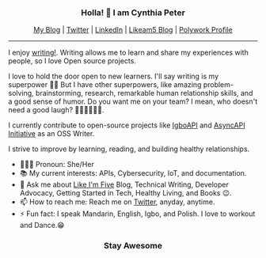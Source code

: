 

<!--
**CynthiaPeter/CynthiaPeter** is a ✨ _special_ ✨ repository because its `README.md` (this file) appears on your GitHub profile.


- 🔭 I’m currently working on ...
- 🌱 I’m currently learning ...
- 👯 I’m looking to collaborate on ...
- 🤔 I’m looking for help with ...
- 💬 Ask me about ...
- 📫 How to reach me: ...
- 😄 Pronouns: ...
- ⚡ Fun fact: ...
-->


<h3 align="center"> Holla! 👋  I am Cynthia Peter </h3>

<p align="center">
  <a href="https://cynthiapeter.com">My Blog</a> |
  <a href="https://twitter.com/iamCynthiaPeter">Twitter</a> |
  <a href="https://www.linkedin.com/in/cynthiapeter/">LinkedIn</a> |
  <a href="https://likeamfive.tech/">Likeam5 Blog</a> |
  <a href="https://www.polywork.com/iamcynthiapeter/">Polywork Profile</a>
</p>

---

I enjoy [writing!](https://cynthiapeter.com/series/technical-writing-basics). Writing allows me to learn and share my experiences with people, so I love Open source projects.

I love to hold the door open to new learners. I'll say writing is my superpower 💪🏿 But I have other superpowers, like amazing problem-solving, brainstorming, research, remarkable human relationship skills, and a good sense of humor. Do you want me on your team? I mean, who doesn't need a good laugh? 🤷🏿‍♀️🤷🏿‍♀️.

I currently contribute to open-source projects like [IgboAPI](https://igboapi.com/) and [AsyncAPI Initiative](https://www.asyncapi.com/) as an OSS Writer.

I strive to improve by learning, reading, and building healthy relationships. 

- 👩🏾‍💻 Pronoun: She/Her
- 📚 My current interests: APIs, Cybersecurity, IoT, and documentation.
- 💬 Ask me about [Like I'm Five](https://likeamfive.tech/) Blog, Technical Writing, Developer Advocacy, Getting Started in Tech, Healthy Living, and Books 😉.
- 📫 How to reach me: Reach me on [Twitter](https://twitter.com/iamCynthiaPeter), anyday, anytime.
- ⚡ Fun fact: I speak Mandarin, English, Igbo, and Polish. I love to workout and Dance.😁

<h3 align="center"> Stay Awesome </h3>
